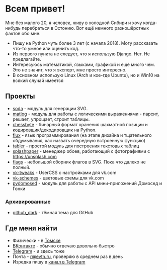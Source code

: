 # Всем привет!

Мне без малого 20, я человек, живу в холодной Сибири и хочу когда-нибудь перебраться в Эстонию.
Вот ещё немного разношёрстных фактов обо мне:

* Пишу на Python чуть более 3 лет (с начала 2018). Могу рассказать что-то умное или оценить код.
* Из первого пункта не следует, что я использую Django. Нет. Не предлагайте.
* Интересуюсь математикой, языками, графикой и ещё много чем. Это не значит, что я эксперт, мне просто интересно.
* В основном использую Linux (Arch и кое-где Ubuntu), но и Win10 на всякий случай имеется

## Проекты

* [soda](https://github.com/evtn/soda) - модуль для генерации SVG.
* [matlog](https://github.com/evtn/matlog) - модуль для работы с логическими выражениями - парсит, решает, упрощает, строит таблицы.
* [chessbyte](https://github.com/evtn/chessbyte) - бинарный формат хранения шахматной позиции и кодировщик/декодировщик на Python.
* [flux](https://vk.com/fluxbot) - язык программирования (на этапе дизайна и тщательного обдумывания, как назвать очередную встроенную функцию)
* [tabler](https://github.com/evtn/tabler) - простой модуль для построения текстовых таблиц
* [splashpaper](https://github.com/evtn/splashpaper) - менеджер обоев, работающий с фотографиями с https://unsplash.com
* [flags](https://github.com/evtn/flags) - небольшой сборник флагов в SVG. Пока что далеко не полный.
* [vk-tweaks](https://github.com/evtn/vk-tweaks) - UserCSS с настройками для vk.com
* [vk-schemes](https://github.com/evtn/vk-schemes) - цветовые схемы для vk.com
* [pydomosed](https://github.com/evtn/pydomosed) - модуль для работы с API мини-приложений Домосед и Гонки

### Архивированные
* [github_dark](https://github.com/evtn/github-dark) - тёмная тема для GitHub

## Где меня найти

* Физически - в [Томске](https://ru.wikipedia.org/wiki/%D0%A2%D0%BE%D0%BC%D1%81%D0%BA)
* [ВКонтакте](https://vk.com/qevitta) - обычно отвечаю довольно быстро
* [Telegram](https://t.me/aternative) - и здесь тоже
* Почта - r@evtn.ru, проверяю в среднем раз в день
* Изредка пишу в [канал в Telegram](https://t.me/reta_e)
